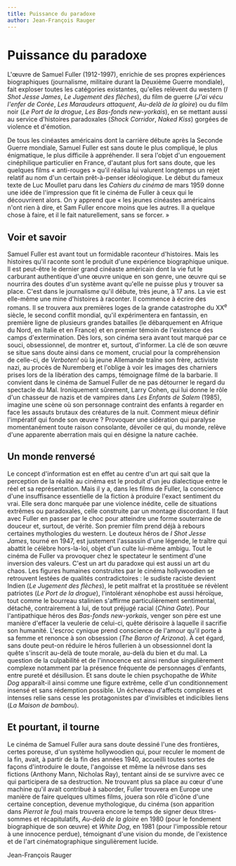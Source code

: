 ```yaml
---
title: Puissance du paradoxe
author: Jean-François Rauger
---
```


# Puissance du paradoxe

L'œuvre de Samuel Fuller (1912-1997), enrichie de ses propres expériences biographiques (journalisme, militaire durant la Deuxième Guerre mondiale), fait exploser toutes les catégories existantes, qu'elles relèvent du western (*I Shot Jesse James*, *Le Jugement des flèches*), du film de guerre (*J'ai vécu l'enfer de Corée*, *Les Maraudeurs attaquent*, *Au-delà de la gloire*) ou du film noir (*Le Port de la drogue*, *Les Bas-fonds new-yorkais*), en se mettant aussi au service d'histoires paradoxales (*Shock Corridor*, *Naked Kiss*) gorgées de violence et d'émotion.

De tous les cinéastes américains dont la carrière débute après la Seconde Guerre mondiale, Samuel Fuller est sans doute le plus compliqué, le plus énigmatique, le plus difficile à appréhender. Il sera l'objet d'un engouement cinéphilique particulier en France, d'autant plus fort sans doute, que les quelques films «&nbsp;anti-rouges&nbsp;» qu'il réalisa lui valurent longtemps un rejet relatif au nom d'un certain prêt-à-penser idéologique. Le début du fameux texte de Luc Moullet paru dans les *Cahiers du cinéma* de mars 1959 donne une idée de l'impression que fit le cinéma de Fuller à ceux qui le découvrirent alors. On y apprend que «&nbsp;les jeunes cinéastes américains n'ont rien à dire, et Sam Fuller encore moins que les autres. Il a quelque chose à faire, et il le fait naturellement, sans se forcer.&nbsp;»

## Voir et savoir

Samuel Fuller est avant tout un formidable raconteur d'histoires. Mais les histoires qu'il raconte sont le produit d'une expérience biographique unique. Il est peut-être le dernier grand cinéaste américain dont la vie fut le carburant authentique d'une œuvre unique en son genre, une œuvre qui se nourrira des doutes d'un système avant qu'elle ne puisse plus y trouver sa place. C'est dans le journalisme qu'il débute, très jeune, à 17 ans. La vie est elle-même une mine d'histoires à raconter. Il commence à écrire des romans. Il se trouvera aux premières loges de la grande catastrophe du XX<sup>e</sup> siècle, le second conflit mondial, qu'il expérimentera en fantassin, en première ligne de plusieurs grandes batailles (le débarquement en Afrique du Nord, en Italie et en France) et en premier témoin de l'existence des camps d'extermination. Dès lors, son cinéma sera avant tout marqué par ce souci, obsessionnel, de montrer et, surtout, d'informer. La clé de son œuvre se situe sans doute ainsi dans ce moment, crucial pour la compréhension de celle-ci, de *Verboten!* où la jeune Allemande traîne son frère, activiste nazi, au procès de Nuremberg et l'oblige à voir les images des charniers prises lors de la libération des camps, témoignage filmé de la barbarie. Il convient dans le cinéma de Samuel Fuller de ne pas détourner le regard du spectacle du Mal. Ironiquement sûrement, Larry Cohen, qui lui donne le rôle d'un chasseur de nazis et de vampires dans *Les Enfants de Salem* (1985), imagine une scène où son personnage contraint des enfants à regarder en face les assauts brutaux des créatures de la nuit. Comment mieux définir l'impératif qui fonde son œuvre&nbsp;? Provoquer une sidération qui paralyse momentanément toute raison consolante, dévoiler ce qui, du monde, relève d'une apparente aberration mais qui en désigne la nature cachée.

## Un monde renversé

Le concept d'information est en effet au centre d'un art qui sait que la perception de la réalité au cinéma est le produit d'un jeu dialectique entre le réel et sa représentation. Mais il y a, dans les films de Fuller, la conscience d'une insuffisance essentielle de la fiction à produire l'exact sentiment du vrai. Elle sera donc marquée par une violence inédite, celle de situations extrêmes ou paradoxales, celle construite par un montage discordant. Il faut avec Fuller en passer par le choc pour atteindre une forme souterraine de douceur et, surtout, de vérité. Son premier film prend déjà à rebours certaines mythologies du western. Le douteux héros de *I Shot Jesse James*, tourné en 1947, est justement l'assassin d'une légende, le traître qui abattit le célèbre hors-la-loi, objet d'un culte lui-même ambigu. Tout le cinéma de Fuller va provoquer chez le spectateur le sentiment d'une inversion des valeurs. C'est un art du paradoxe qui est aussi un art du chaos. Les figures humaines construites par le cinéma hollywoodien se retrouvent lestées de qualités contradictoires&nbsp;: le sudiste raciste devient Indien (*Le Jugement des flèches*), le petit malfrat et la prostituée se révèlent patriotes (*Le Port de la drogue*), l'intolérant xénophobe est aussi héroïque, tout comme le bourreau stalinien s'affirme particulièrement sentimental, détaché, contrairement à lui, de tout préjugé racial (*China Gate*). Pour l'antipathique héros des *Bas-fonds new-yorkais*, venger son père est une manière d'effacer la veulerie de celui-ci, quête dérisoire à laquelle il sacrifie son humanité. L'escroc cynique prend conscience de l'amour qu'il porte à sa femme et renonce à son obsession (*The Baron of Arizona*). À cet égard, sans doute peut-on réduire le héros fullerien à un obsessionnel dont la quête s'inscrit au-delà de toute morale, au-delà du bien et du mal. La question de la culpabilité et de l'innocence est ainsi rendue singulièrement complexe notamment par la présence fréquente de personnages d'enfants, entre pureté et désillusion. Et sans doute le chien psychopathe de *White Dog* apparaît-il ainsi comme une figure extrême, celle d'un conditionnement insensé et sans rédemption possible. Un écheveau d'affects complexes et intenses relie sans cesse les protagonistes par d'invisibles et indicibles liens (*La Maison de bambou*).

## Et pourtant, il tourne

Le cinéma de Samuel Fuller aura sans doute dessiné l'une des frontières, certes poreuse, d'un système hollywoodien qui, pour reculer le moment de la fin, avait, à partir de la fin des années 1940, accueilli toutes sortes de façons d'introduire le doute, l'angoisse et même la névrose dans ses fictions (Anthony Mann, Nicholas Ray), tentant ainsi de se survivre avec ce qui participera de sa destruction. Ne trouvant plus sa place au cœur d'une machine qu'il avait contribué à saborder, Fuller trouvera en Europe une manière de faire quelques ultimes films, jouera son rôle d'icône d'une certaine conception, devenue mythologique, du cinéma (son apparition dans *Pierrot le fou*) mais trouvera encore le temps de signer deux titres-sommes et récapitulatifs, *Au-delà de la gloire* en 1980 (pour le fondement biographique de son œuvre) et *White Dog*, en 1981 (pour l'impossible retour à une innocence perdue), témoignant d'une vision du monde, de l'existence et de l'art cinématographique singulièrement lucide.

Jean-François Rauger
